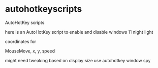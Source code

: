 # autohotkeyscripts
AutoHotKey scripts


here is an AutoHotKey script to enable and disable windows 11 night light

coordinates for 

MouseMove, x, y, speed 

might need tweaking based on display size use autohotkey window spy
